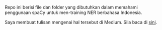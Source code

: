 
Repo ini berisi file dan folder yang dibutuhkan dalam memahami penggunaan spaCy untuk men-training NER berbahasa Indonesia.

Saya membuat tulisan mengenai hal tersebut di Medium. Sila baca di [sini]().